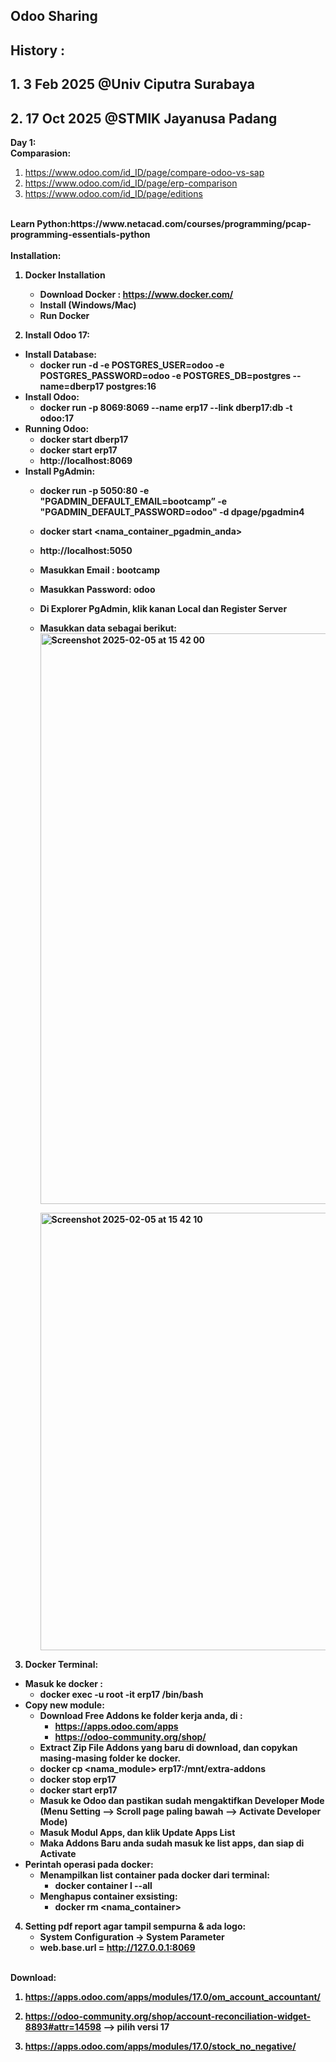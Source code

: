 ## Odoo Sharing 
## History : 
## 1. 3 Feb 2025 @Univ Ciputra Surabaya
## 2. 17 Oct 2025 @STMIK Jayanusa Padang

<b>Day 1:</b><br>
<b>Comparasion:</b>
   1. https://www.odoo.com/id_ID/page/compare-odoo-vs-sap
   2. https://www.odoo.com/id_ID/page/erp-comparison
   3. https://www.odoo.com/id_ID/page/editions
<br>
<b>Learn Python:<b>https://www.netacad.com/courses/programming/pcap-programming-essentials-python<br>

<br>
<b>Installation:</b>

1. Docker Installation
   - Download Docker : https://www.docker.com/
   - Install (Windows/Mac)
   - Run Docker
   
 2. Install Odoo 17:
   - Install Database:
      - docker run -d -e POSTGRES_USER=odoo -e POSTGRES_PASSWORD=odoo -e POSTGRES_DB=postgres --name=dberp17 postgres:16 
   - Install Odoo:
      - docker run -p 8069:8069 --name erp17 --link dberp17:db -t odoo:17 
   - Running Odoo:
      - docker start dberp17 
      - docker start erp17
      - http://localhost:8069
   - Install PgAdmin:
      - docker run -p 5050:80 -e "PGADMIN_DEFAULT_EMAIL=bootcamp” -e "PGADMIN_DEFAULT_PASSWORD=odoo" -d dpage/pgadmin4
      - docker start <nama_container_pgadmin_anda>
      - http://localhost:5050
      - Masukkan Email : bootcamp
      - Masukkan Password: odoo
      - Di Explorer PgAdmin, klik kanan Local dan Register Server
      - Masukkan data sebagai berikut:
        <img width="913" alt="Screenshot 2025-02-05 at 15 42 00" src="https://github.com/user-attachments/assets/274bdc5a-a286-44f5-aae9-f8201202f92e" />

        <img width="700" alt="Screenshot 2025-02-05 at 15 42 10" src="https://github.com/user-attachments/assets/f5169592-32b4-4bc0-abe0-32240f1a7fa4" />


 3. Docker Terminal:
   - Masuk ke docker : 
      - docker exec -u root -it erp17 /bin/bash
   - Copy new module:
      - Download Free Addons ke folder kerja anda, di :
        - https://apps.odoo.com/apps
        - https://odoo-community.org/shop/
      - Extract Zip File Addons yang baru di download, dan copykan masing-masing folder ke docker.
      - docker cp <nama_module> erp17:/mnt/extra-addons
      - docker stop erp17
      - docker start erp17
      - Masuk ke Odoo dan pastikan sudah mengaktifkan Developer Mode (Menu Setting --> Scroll page paling bawah --> Activate Developer Mode) 
      - Masuk Modul Apps, dan klik Update Apps List
      - Maka Addons Baru anda sudah masuk ke list apps, dan siap di Activate
   - Perintah operasi pada docker:
      - Menampilkan list container pada docker dari terminal:
         -  docker container l --all 
      - Menghapus container exsisting:
         - docker rm <nama_container>
        
 4. Setting pdf report agar tampil sempurna & ada logo:
      - System Configuration -> System Parameter
      - web.base.url = http://127.0.0.1:8069 
<br>
<b>Download:<b>
   
1. https://apps.odoo.com/apps/modules/17.0/om_account_accountant/
   
2. https://odoo-community.org/shop/account-reconciliation-widget-8893#attr=14598 --> pilih versi 17
   
3. https://apps.odoo.com/apps/modules/17.0/stock_no_negative/
    
